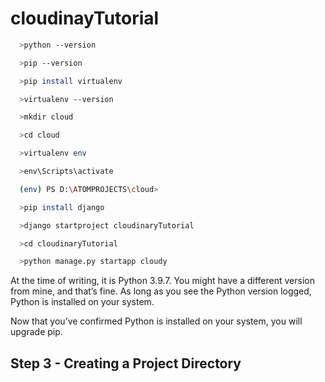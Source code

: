 # cloudinayTutorial

```bash
  >python --version
```

```bash
  >pip --version
```

```bash
  >pip install virtualenv
```

```bash
  >virtualenv --version
```

```bash
  >mkdir cloud
```

```bash
  >cd cloud
```

```bash
  >virtualenv env
```

```bash
  >env\Scripts\activate
```

```bash
  (env) PS D:\ATOMPROJECTS\cloud> 
```
```bash
  >pip install django
```

```bash
  >django startproject cloudinaryTutorial
```

```bash
  >cd cloudinaryTutorial
```

```bash
  >python manage.py startapp cloudy
```



At the time of writing, it is Python 3.9.7. You might have a different version from mine, and that’s fine. As long as you see the Python version logged, Python is installed on your system.

Now that you’ve confirmed Python is installed on your system, you will upgrade pip.
## Step 3  - Creating a Project Directory
